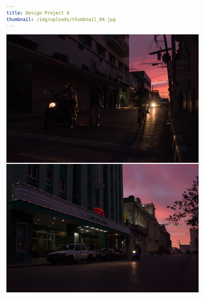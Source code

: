 ```yaml
---
title: Design Project 4
thumbnail: /img/uploads/thumbnail_04.jpg
---
```

![Cuba1](/img/uploads/cuba1.jpg)
![Cuba2](/img/uploads/cuba2.jpg)
